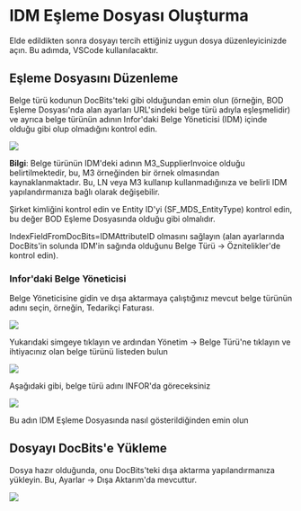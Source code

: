 # IDM Eşleme Dosyası Oluşturma

Elde edildikten sonra dosyayı tercih ettiğiniz uygun dosya düzenleyicinizde açın. Bu adımda, VSCode kullanılacaktır.

## Eşleme Dosyasını Düzenleme

Belge türü kodunun DocBits'teki gibi olduğundan emin olun (örneğin, BOD Eşleme Dosyası'nda alan ayarları URL'sindeki belge türü adıyla eşleşmelidir) ve ayrıca belge türünün adının Infor'daki Belge Yöneticisi (IDM) içinde olduğu gibi olup olmadığını kontrol edin.

![](https://lh7-us.googleusercontent.com/WHO0vg2W36yVFBq0ay0wBMFVzMfT6pNvHklt0o8N4tqUpM03jXJm2fykuYjyZh0z4wFTO4Eaeh39-D03re3a9utegrdVdsjHBfucmALA3B7YBWd92-9bcYr543G4MWftv0RosvTgFP3J6NNmLZAz5Dc)

**Bilgi**: Belge türünün IDM'deki adının M3\_SupplierInvoice olduğu belirtilmektedir, bu, M3 örneğinden bir örnek olmasından kaynaklanmaktadır. Bu, LN veya M3 kullanıp kullanmadığınıza ve belirli IDM yapılandırmanıza bağlı olarak değişebilir.

Şirket kimliğini kontrol edin ve Entity ID'yi (SF\_MDS\_EntityType) kontrol edin, bu değer BOD Eşleme Dosyasında olduğu gibi olmalıdır.

IndexFieldFromDocBits=IDMAttributeID olmasını sağlayın (alan ayarlarında DocBits'in solunda IDM'in sağında olduğunu Belge Türü → Öznitelikler'de kontrol edin).

### Infor'daki Belge Yöneticisi

Belge Yöneticisine gidin ve dışa aktarmaya çalıştığınız mevcut belge türünün adını seçin, örneğin, Tedarikçi Faturası.

![](https://lh7-us.googleusercontent.com/EV3uw3R1L6\_RRANB7FRLwtUFMbv\_KGtL4x6kAk6lEYhwI90UeG2uWqFD2Azpxv-SRFl9zfvdratOZbXxp2D1-SryLo3Boj2x9Xc4PQXJ6vUhX5c9pvhv4XHuCk-qMK51DZ885vRUJ5dwES7k84uhoyk)

Yukarıdaki simgeye tıklayın ve ardından Yönetim → Belge Türü'ne tıklayın ve ihtiyacınız olan belge türünü listeden bulun

![](https://lh7-us.googleusercontent.com/ldsuINS9SCUQm3E57s8j\_95gzBGwHQFavcf6d3myg6tuVxRoQHtq8R-6we5OEJ63swDxwPc9w7hbySWqWdfaMsGdQpn99m6EchPY5f5DzXEj-8mjocwPNtdJVNP34CuPvw0JIImDgFX1Q05M8-ogZo8)

Aşağıdaki gibi, belge türü adını INFOR'da göreceksiniz

![](https://lh7-us.googleusercontent.com/KSreWGS7TqdMP64BqtufM24xk0RDnNDHUZapnPsSuRj\_umPJ3icll89KI2RYpbtet2F6ccL8QfYbl27-2j1nQPwQ0z-Nq873c4Tv72ee9AJhKMxynIUxmJKKsQQCupW\_dpRfw\_5BXm0WvAnw4HOALmw)

Bu adın IDM Eşleme Dosyasında nasıl gösterildiğinden emin olun

## Dosyayı DocBits'e Yükleme

Dosya hazır olduğunda, onu DocBits'teki dışa aktarma yapılandırmanıza yükleyin. Bu, Ayarlar → Dışa Aktarım'da mevcuttur. 

![](https://lh7-us.googleusercontent.com/rUHhvImiWamK6JxnWSPL4JEioAJq3AmvdsubJDo-DoDV9F\_i5mZ42YDnjqZUYKYSJu1Cetc\_4fLwlvvmoZXYIzmBf3hoyW6RjfP9HQ8FkNDhW1IbLHvNTCHWFRaeCECdZ97u79-Eu37TvzqnqGPEayM)
